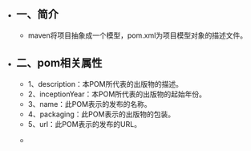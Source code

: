 - ## 一、简介
	- maven将项目抽象成一个模型，pom.xml为项目模型对象的描述文件。
- ## 二、pom相关属性
	- 1、description：本POM所代表的出版物的描述。
	- 2、inceptionYear：本POM所代表的出版物的起始年份。
	- 3、name：此POM表示的发布的名称。
	- 4、packaging：此POM表示的出版物的包装。
	- 5、url：此POM表示的发布的URL。
	- ```groovy
	  ```